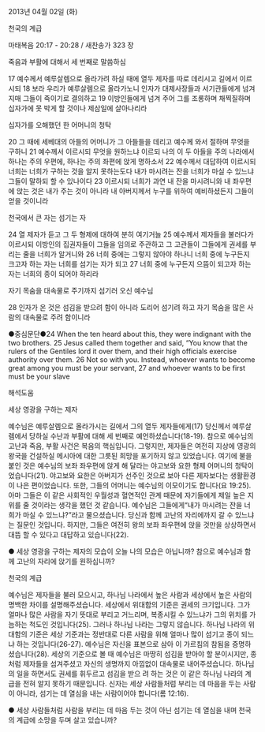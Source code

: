 2013년 04월 02일 (화)

천국의 계급



마태복음 20:17 - 20:28 / 새찬송가 323 장


죽음과 부활에 대해서 세 번째로 말씀하심

17 예수께서 예루살렘으로 올라가려 하실 때에 열두 제자를 따로 데리시고 길에서 이르시되 18 보라 우리가 예루살렘으로 올라가노니 인자가 대제사장들과 서기관들에게 넘겨지매 그들이 죽이기로 결의하고 19 이방인들에게 넘겨 주어 그를 조롱하며 채찍질하며 십자가에 못 박게 할 것이나 제삼일에 살아나리라

십자가를 오해했던 한 어머니의 청탁

20 그 때에 세베대의 아들의 어머니가 그 아들들을 데리고 예수께 와서 절하며 무엇을 구하니 21 예수께서 이르시되 무엇을 원하느냐 이르되 나의 이 두 아들을 주의 나라에서 하나는 주의 우편에, 하나는 주의 좌편에 앉게 명하소서 22 예수께서 대답하여 이르시되 너희는 너희가 구하는 것을 알지 못하는도다 내가 마시려는 잔을 너희가 마실 수 있느냐 그들이 말하되 할 수 있나이다 23 이르시되 너희가 과연 내 잔을 마시려니와 내 좌우편에 앉는 것은 내가 주는 것이 아니라 내 아버지께서 누구를 위하여 예비하셨든지 그들이 얻을 것이니라

천국에서 큰 자는 섬기는 자

24 열 제자가 듣고 그 두 형제에 대하여 분히 여기거늘 25 예수께서 제자들을 불러다가 이르시되 이방인의 집권자들이 그들을 임의로 주관하고 그 고관들이 그들에게 권세를 부리는 줄을 너희가 알거니와 26 너희 중에는 그렇지 않아야 하나니 너희 중에 누구든지 크고자 하는 자는 너희를 섬기는 자가 되고 27 너희 중에 누구든지 으뜸이 되고자 하는 자는 너희의 종이 되어야 하리라

자기 목숨을 대속물로 주기까지 섬기러 오신 예수님

28 인자가 온 것은 섬김을 받으려 함이 아니라 도리어 섬기려 하고 자기 목숨을 많은 사람의 대속물로 주려 함이니라

●중심문단●24 When the ten heard about this, they were indignant with the two brothers. 25 Jesus called them together and said, “You know that the rulers of the Gentiles lord it over them, and their high officials exercise authority over them. 26 Not so with you. Instead, whoever wants to become great among you must be your servant, 27 and whoever wants to be first must be your slave

해석도움





세상 영광을 구하는 제자

예수님은 예루살렘으로 올라가시는 길에서 그의 열두 제자들에게(17) 당신께서 예루살렘에서 당하실 수난과 부활에 대해 세 번째로 예언하셨습니다(18-19). 참으로 예수님의 고난과 죽음, 부활 사건은 복음의 핵심입니다. 그렇지만, 제자들은 여전히 지상에 영광의 왕국을 건설하실 메시아에 대한 그릇된 희망을 포기하지 않고 있었습니다. 여기에 불을 붙인 것은 예수님의 보좌 좌우편에 앉게 해 달라는 야고보와 요한 형제 어머니의 청탁이었습니다(21). 야고보와 요한은 아버지가 선주인 것으로 보아 다른 제자보다는 생활환경이 나은 편이었습니다. 또한, 그들의 어머니는 예수님의 이모이기도 합니다(요 19:25). 아마 그들은 이 같은 사회적인 우월성과 혈연적인 관계 때문에 자기들에게 제일 높은 지위를 줄 것이라는 생각을 했던 것 같습니다. 예수님은 그들에게“내가 마시려는 잔을 너희가 마실 수 있느냐?”라고 물으셨습니다. 당신과 함께 고난의 자리에까지 갈 수 있느냐는 질문인 것입니다. 하지만, 그들은 여전히 왕의 보좌 좌우편에 앉을 것만을 상상하면서 대뜸 할 수 있다고 대답하고 있습니다(22).

● 세상 영광을 구하는 제자의 모습이 오늘 나의 모습은 아닙니까? 참으로 예수님과 함께 고난의 자리에 앉기를 원하십니까?

천국의 계급

예수님은 제자들을 불러 모으시고, 하나님 나라에서 높은 사람과 세상에서 높은 사람의 명백한 차이를 설명해주셨습니다. 세상에서 위대함의 기준은 권세의 크기입니다. 그가 얼마나 많은 사람을 자기 뜻대로 부리고 거느리며, 복종시킬 수 있느냐가 그의 위치를 가늠하는 척도인 것입니다(25). 그러나 하나님 나라는 그렇지 않습니다. 하나님 나라의 위대함의 기준은 세상 기준과는 정반대로 다른 사람을 위해 얼마나 많이 섬기고 종이 되느냐 하는 것입니다(26-27). 예수님은 자신을 표본으로 삼아 이 가르침의 참됨을 증명하셨습니다(28). 세상의 기준으로 볼 때 예수님은 마땅히 섬김을 받아야 할 분이시지만, 종처럼 제자들을 섬겨주셨고 자신의 생명까지 아낌없이 대속물로 내어주셨습니다. 하나님의 일을 하면서도 권세를 휘두르고 섬김을 받으
려 하는 것은 이 같은 하나님 나라의 계급을 전혀 알지 못하기 때문입니다. 신자는 세상 사람들처럼 부리는 데 마음을 두는 사람이 아니라, 섬기는 데 열심을 내는 사람이어야 합니다(롬 12:16).

● 세상 사람들처럼 사람을 부리는 데 마음 두는 것이 아닌 섬기는 데 열심을 내며 천국의 계급에 소망을 두며 살고 있습니까?